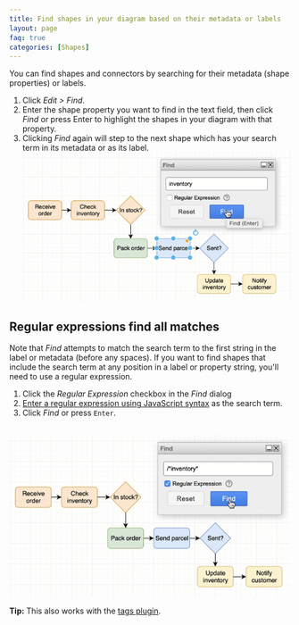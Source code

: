 ```yaml
---
title: Find shapes in your diagram based on their metadata or labels
layout: page
faq: true
categories: [Shapes]
---
```


You can find shapes and connectors by searching for their metadata (shape properties) or labels.

1. Click _Edit > Find_.
2. Enter the shape property you want to find in the text field, then click _Find_ or press Enter to highlight the shapes in your diagram with that property.
3. Clicking _Find_ again will step to the next shape which has your search term in its metadata or as its label.
<br /><img src="/assets/img/blog/find.gif" width="600" alt="Highlight shapes based on their metadata or labels">

## Regular expressions find all matches

Note that _Find_ attempts to match the search term to the first string in the label or metadata (before any spaces). If you want to find shapes that include the search term at any position in a label or property string, you'll need to use a regular expression.

1. Click the _Regular Expression_ checkbox in the _Find_ dialog
2. [Enter a regular expression using JavaScript syntax](https://developer.mozilla.org/en-US/docs/Web/JavaScript/Guide/Regular_Expressions) as the search term.
3. Click _Find_ or press ``Enter``.

<br /><img src="/assets/img/blog/find-regular-expression.gif" width="600" alt="Highlight shapes based on their metadata or labels">

**Tip:** This also works with the [tags plugin](/doc/faq/tags-plugin.html).
